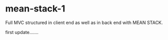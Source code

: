 # mean-stack-1

Full MVC structured in client end as well as in back end with MEAN STACK.

first update.......
